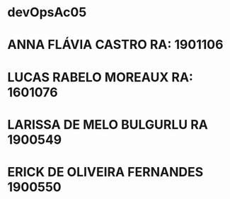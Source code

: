 # devOpsAc05



# ANNA FLÁVIA CASTRO RA: 1901106

# LUCAS RABELO MOREAUX RA: 1601076

# LARISSA DE MELO BULGURLU RA 1900549

# ERICK DE OLIVEIRA FERNANDES 1900550

